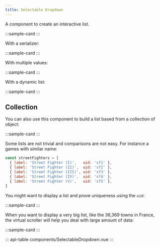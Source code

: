 ```yaml
---
title: Selectable Dropdown
---
```


A component to create an interactive list.

:::sample-card
<template>
  <div class="p-2 text-center">
    <selectable-dropdown v-model="country" :items="allCountries" />
    <button @click="country = 'Peru'" class="btn btn-outline-secondary mt-2 mx-2">Choose Peru</button>
    <button @click="country = 'France'" class="btn btn-outline-secondary mt-2 mx-2">Choose France</button>
  </div>
</template>
:::

With a serializer:

:::sample-card
<template>
  <div class="p-2 text-center">
    <selectable-dropdown deactivate-keys :serializer="item => item.toUpperCase()" :items="allCountries"></selectable-dropdown>
  </div>
</template>
:::

With multiple values:

:::sample-card
<template>
  <div class="p-2 text-center">
    <selectable-dropdown deactivate-keys v-model="countries" multiple :items="allCountries"></selectable-dropdown>
    <button class="btn btn-outline-secondary mt-2 mx-2" @click="countries = twoCountries">Choose two countries</button>
  </div>
</template>
:::

With a dynamic list:

:::sample-card
<template>
  <div class="p-2 text-center">
    <selectable-dropdown deactivate-keys v-model="countries" multiple  :items="filteredCountries"></selectable-dropdown>
    <button class="btn btn-outline-secondary mt-2 mx-2" @click="filteredCountries = treeCountries">
      Tree countries
    </button>
    <button class="btn btn-outline-secondary mt-2 mx-2" @click="filteredCountries = twoCountries">
      Two countries
    </button>
  </div>
</template>
:::

## Collection

You can also use this component to build a list based from a collection of object:

:::sample-card
<template>
  <div class="p-2 text-center">
    <selectable-dropdown deactivate-keys multiple :serializer="item => item.label" :items="countryCollection"></selectable-dropdown>
  </div>
</template>
:::

Some lists are not trivial and comparisons are not easy. For instance a games with similar name:

```js
const streetFighters = [
  { label: 'Street Fighter (I)',   uid: 'sf1' },
  { label: 'Street Fighter (II)',  uid: 'sf2' },
  { label: 'Street Fighter (III)', uid: 'sf3' },
  { label: 'Street Fighter (IV)',  uid: 'sf4' },
  { label: 'Street Fighter (V)',   uid: 'sf5' },
]
```

You might want to display a list and prove uniqueness using the `uid`:

:::sample-card
<template>
  <div class="p-2 text-center">
    <selectable-dropdown 
      :eq="(item, other) => item.uid === other.uid" 
      :items="streetFighters" 
      :serializer="item => item.label" 
      deactivate-keys 
      multiple 
      v-model="selectedGames" 
    ></selectable-dropdown>
    Selected games: {{ selectedGames.join(', ') }}
  </div>
</template>
:::

When you want to display a very big list, like the 36,369 towns in France, the virtual scroller will help you deal with large amount of data:

:::sample-card
<template>
  <div class="p-2 text-center">
    <selectable-dropdown 
      :items="frenchCities" 
      deactivate-keys 
      multiple 
      scrollerHeight="500px"  
      v-model="selectedFrenchCities" 
    ></selectable-dropdown>
    Selected cities: {{ selectedFrenchCities.join(', ') }}
  </div>
</template>
:::

::: api-table components/SelectableDropdown.vue :::

<script>
  export default {
    data () {
      return {
        country: 'Peru',
        countries: [],
        filteredCountries: ['Spain', 'Peru', 'France'],
        twoCountries: ['Spain', 'France'],
        treeCountries: ['Spain', 'Peru', 'France'],
        allCountries: ['France', 'United States of America', 'Spain', 'Peru'],
        countryCollection: [
          { label: 'Spain' },
          { label: 'Peru' },
          { label: 'France' }
        ],
        selectedGames: [],
        streetFighters: [
          { label: 'Street Fighter', episode: 'I',   uid: 'sf1' },
          { label: 'Street Fighter', episode: 'II',  uid: 'sf2' },
          { label: 'Street Fighter', episode: 'III', uid: 'sf3' },
          { label: 'Street Fighter', episode: 'IV',  uid: 'sf4' },
          { label: 'Street Fighter', episode: 'V',   uid: 'sf5' },
        ],
        frenchCities:[],
        selectedFrenchCities:[]
      }
    },
    watch: {
      country () {
        console.log('Selected country:', this.country)
      },
      countries () {
        console.log('Selected countries:', this.countries.join(', '))
      }
    },
    async created(){
        const url = 'https://raw.githubusercontent.com/high54/Communes-France-JSON/master/france.json';
        const cities = await fetch(url).then(data=> data.json());
        this.frenchCities = [...new Set(cities.map(city=> city.Code_postal + ' - ' + city.Nom_commune).sort())];
    }
  }
</script>
